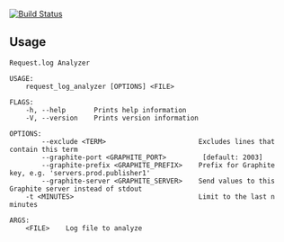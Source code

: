 [![Build Status](https://travis-ci.org/pixelistik/request_log_analyzer.svg?branch=master)](https://travis-ci.org/pixelistik/request_log_analyzer)

## Usage
    Request.log Analyzer

    USAGE:
        request_log_analyzer [OPTIONS] <FILE>

    FLAGS:
        -h, --help       Prints help information
        -V, --version    Prints version information

    OPTIONS:
            --exclude <TERM>                       Excludes lines that contain this term
            --graphite-port <GRAPHITE_PORT>         [default: 2003]
            --graphite-prefix <GRAPHITE_PREFIX>    Prefix for Graphite key, e.g. 'servers.prod.publisher1'
            --graphite-server <GRAPHITE_SERVER>    Send values to this Graphite server instead of stdout
        -t <MINUTES>                               Limit to the last n minutes

    ARGS:
        <FILE>    Log file to analyze

